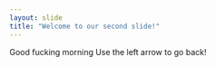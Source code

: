 ```yaml
---
layout: slide
title: "Welcome to our second slide!"
---
```

Good fucking morning
Use the left arrow to go back!
